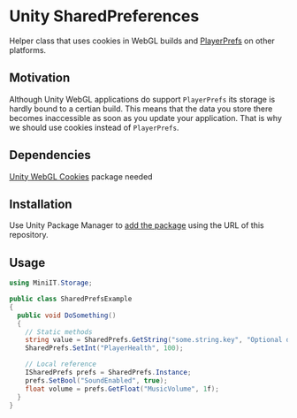 # Unity SharedPreferences

Helper class that uses cookies in WebGL builds and [PlayerPrefs](https://docs.unity3d.com/ScriptReference/PlayerPrefs.html) on other platforms.

## Motivation

Although Unity WebGL applications do support `PlayerPrefs` its storage is hardly bound to a certian build.
This means that the data you store there becomes inaccessible as soon as you update your application.
That is why we should use cookies instead of `PlayerPrefs`.

## Dependencies

[Unity WebGL Cookies](https://github.com/Mini-IT/unity-web-cookies) package needed

## Installation

Use Unity Package Manager to [add the package](https://docs.unity3d.com/Manual/upm-ui-giturl.html) using the URL of this repository.

## Usage

```csharp
using MiniIT.Storage;

public class SharedPrefsExample
{
  public void DoSomething()
  {
    // Static methods
    string value = SharedPrefs.GetString("some.string.key", "Optional default value");
    SharedPrefs.SetInt("PlayerHealth", 100);

    // Local reference
    ISharedPrefs prefs = SharedPrefs.Instance;
    prefs.SetBool("SoundEnabled", true);
    float volume = prefs.GetFloat("MusicVolume", 1f);
  }
}
```
